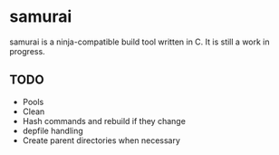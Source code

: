 # samurai
samurai is a ninja-compatible build tool written in C. It is still a
work in progress.

## TODO
- Pools
- Clean
- Hash commands and rebuild if they change
- depfile handling
- Create parent directories when necessary
